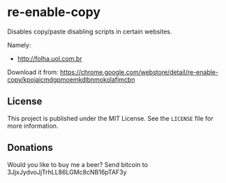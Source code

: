 re-enable-copy
==============

Disables copy/paste disabling scripts in certain websites.

Namely:
- http://folha.uol.com.br

Download it from: https://chrome.google.com/webstore/detail/re-enable-copy/kpojaicmdgpmoemkdlbnmokolafjmcbn

## License

This project is published under the MIT License. See the `LICENSE` file for more
information.

## Donations
Would you like to buy me a beer? Send bitcoin to 3JjxJydvoJjTrhLL86LGMc8cNB16pTAF3y
